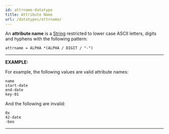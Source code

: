 ```yaml
---
id: attrname-datatype
title: Attribute Name
url: /datatypes/attrname/
---
```


An **attribute name** is a [String](/datatypes/string/) restricted to lower
case ASCII letters, digits and hyphens with the following pattern:

```abnf
attrname = ALPHA *(ALPHA / DIGIT / "-")
```

***
**EXAMPLE:**

For example, the following values are valid attribute names:

```
name
start-date
end-date
key-01
```

And the following are invalid:

```
0x
42-date
-boo
```
***
